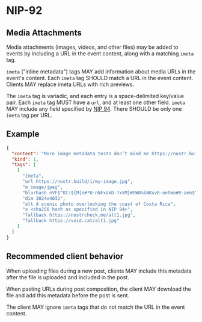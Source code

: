 # NIP-92

## Media Attachments

Media attachments (images, videos, and other files) may be added to events by including a URL in the event content, along with a matching `imeta` tag.

`imeta` ("inline metadata") tags MAY add information about media URLs in the event's content. Each `imeta` tag SHOULD match a URL in the event content. Clients MAY replace imeta URLs with rich previews.

The `imeta` tag is variadic, and each entry is a space-delimited key/value pair.
Each `imeta` tag MUST have a `url`, and at least one other field. `imeta` MAY include
any field specified by [NIP 94](./94.md). There SHOULD be only one `imeta` tag per URL.

## Example

```json
{
  "content": "More image metadata tests don’t mind me https://nostr.build/i/my-image.jpg",
  "kind": 1,
  "tags": [
    [
      "imeta",
      "url https://nostr.build/i/my-image.jpg",
      "m image/jpeg",
      "blurhash eVF$^OI:${M{o#*0-nNFxakD-?xVM}WEWB%iNKxvR-oetmo#R-aen$",
      "dim 3024x4032",
      "alt A scenic photo overlooking the coast of Costa Rica",
      "x <sha256 hash as specified in NIP 94>",
      "fallback https://nostrcheck.me/alt1.jpg",
      "fallback https://void.cat/alt1.jpg"
    ]
  ]
}
```

## Recommended client behavior

When uploading files during a new post, clients MAY include this metadata
after the file is uploaded and included in the post.

When pasting URLs during post composition, the client MAY download the file
and add this metadata before the post is sent.

The client MAY ignore `imeta` tags that do not match the URL in the event content.
